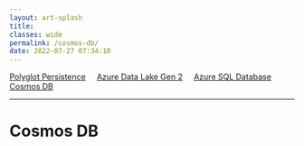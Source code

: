 ```yaml
---
layout: art-splash
title: 
classes: wide
permalink: /cosmos-db/
date: 2022-07-27 07:34:10
---
```

<a href="../polyglot-persistence">Polyglot Persistence</a> &nbsp; &nbsp; <a href="../adlsg2">Azure Data Lake Gen 2</a> &nbsp; &nbsp; <a href="../azure-sql-database">Azure SQL Database</a> &nbsp; &nbsp; <a href="../cosmos-db">Cosmos DB</a>
<hr />

# Cosmos DB